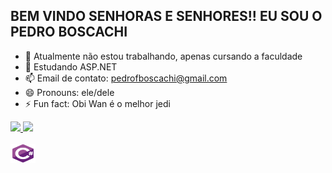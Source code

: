 ## BEM VINDO SENHORAS E SENHORES!! EU SOU O PEDRO BOSCACHI


- 🔭 Atualmente não estou trabalhando, apenas cursando a faculdade
- 🌱 Estudando ASP.NET
- 📫 Email de contato: pedrofboscachi@gmail.com
- 😄 Pronouns: ele/dele
- ⚡ Fun fact: Obi Wan é o melhor jedi

 <div>
  <a href="https://github.com/pedroboscachi">
  <img height="180em" src="https://github-readme-stats.vercel.app/api?username=pedroboscachi&show_icons=true&theme=dark&include_all_commits=true&count_private=true"/>
  <img height="180em" src="https://github-readme-stats.vercel.app/api/top-langs/?username=pedroboscachi&layout=compact&langs_count=7&theme=dark"/>
</div>
<div style="display: inline_block"><br>
  <img align="center" alt="Rafa-Csharp" height="30" width="40" src="https://raw.githubusercontent.com/devicons/devicon/master/icons/csharp/csharp-original.svg">
</div>
  
  
  ##
